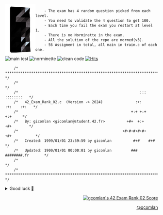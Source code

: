 <img align="left" width="100" height="169" src="42_logo.png">

		- The exam has 4 random question picked from each level.
		- You need to validate the 4 question to get 100.
		- Each time you fail the exam you restart at level 1.
		- There is no Norminette in the exam.
		- All the solution of the repo are normed(v3).
		- 56 Assigment in total, all main in train.c of each one.

 ![main test](https://badgen.net/badge/main/Main-Test/red?icon=github&label)
 ![norminette](https://badgen.net/badge/Norminette/42-Norminette-v3-Passed/green?icon=github&label)
 ![clean code](https://badgen.net/badge/Readable&Clean-Code/Readable&Clean-Code/blue?icon=github&label)
 [![Hits](https://hits.seeyoufarm.com/api/count/incr/badge.svg?url=https%3A%2F%2Fgithub.com%2FComlanGiovanni%2F42-Exam-Rank-02&count_bg=%237F827C&title_bg=%23555555&icon=datacamp.svg&icon_color=%23C8BCBC&title=views&edge_flat=false)](https://hits.seeyoufarm.com)

```
	/* ************************************************************************** */
	/*                                                                            */
	/*                                                        :::      ::::::::   */
	/*   42_Exam_Rank_02.c  (Version -> 2024)               :+:      :+:    :+:   */
	/*                                                    +:+ +:+         +:+     */
	/*   By: gicomlan <gicomlan@student.42.fr>          +#+  +:+       +#+        */
	/*                                                +#+#+#+#+#+   +#+           */
	/*   Created: 1999/01/01 23:59:59 by gicomlan          #+#    #+#             */
	/*   Updated: 1900/01/01 00:00:01 by gicomlan         ###   ########.fr       */
	/*                                                                            */
	/* ************************************************************************** */
```

<details>
<summary>Good luck 💚</summary>

```
Any fool can write code that a computer can understand.
Good programmers write code that humans can understand,
so if you want to go fast, if you want to get done quickly,
if you want your code to be easy to write, make it easy to read.

Martin Fowler && Robert C. Martin
```

</details>


<div align='right'>

[![gcomlan's 42 Exam Rank 02 Score](https://badge42.vercel.app/api/v2/cl4d7ypa5004009l93h57346v/project/2726502)](https://github.com/JaeSeoKim/badge42)

[@gcomlan](https://profile.intra.42.fr/users/gcomlan)

</div>
